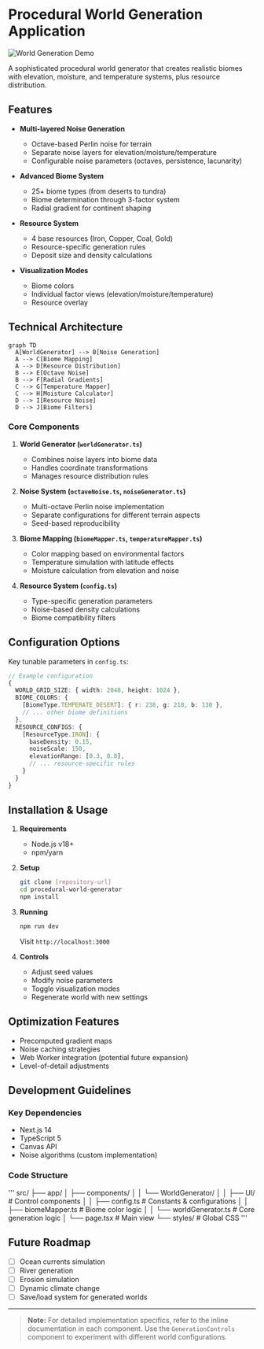 # Procedural World Generation Application

![World Generation Demo](demo-screenshot.jpg) <!-- Suggest adding a screenshot later -->

A sophisticated procedural world generator that creates realistic biomes with elevation, moisture, and temperature systems, plus resource distribution.

## Features

- **Multi-layered Noise Generation**
  - Octave-based Perlin noise for terrain
  - Separate noise layers for elevation/moisture/temperature
  - Configurable noise parameters (octaves, persistence, lacunarity)
- **Advanced Biome System**

  - 25+ biome types (from deserts to tundra)
  - Biome determination through 3-factor system
  - Radial gradient for continent shaping

- **Resource System**

  - 4 base resources (Iron, Copper, Coal, Gold)
  - Resource-specific generation rules
  - Deposit size and density calculations

- **Visualization Modes**
  - Biome colors
  - Individual factor views (elevation/moisture/temperature)
  - Resource overlay

## Technical Architecture

```mermaid
graph TD
  A[WorldGenerator] --> B[Noise Generation]
  A --> C[Biome Mapping]
  A --> D[Resource Distribution]
  B --> E[Octave Noise]
  B --> F[Radial Gradients]
  C --> G[Temperature Mapper]
  C --> H[Moisture Calculator]
  D --> I[Resource Noise]
  D --> J[Biome Filters]
```

### Core Components

1. **World Generator (`worldGenerator.ts`)**

   - Combines noise layers into biome data
   - Handles coordinate transformations
   - Manages resource distribution rules

2. **Noise System (`octaveNoise.ts`, `noiseGenerator.ts`)**

   - Multi-octave Perlin noise implementation
   - Separate configurations for different terrain aspects
   - Seed-based reproducibility

3. **Biome Mapping (`biomeMapper.ts`, `temperatureMapper.ts`)**

   - Color mapping based on environmental factors
   - Temperature simulation with latitude effects
   - Moisture calculation from elevation and noise

4. **Resource System (`config.ts`)**
   - Type-specific generation parameters
   - Noise-based density calculations
   - Biome compatibility filters

## Configuration Options

Key tunable parameters in `config.ts`:

```typescript
// Example configuration
{
  WORLD_GRID_SIZE: { width: 2048, height: 1024 },
  BIOME_COLORS: {
    [BiomeType.TEMPERATE_DESERT]: { r: 238, g: 218, b: 130 },
    // ... other biome definitions
  },
  RESOURCE_CONFIGS: {
    [ResourceType.IRON]: {
      baseDensity: 0.15,
      noiseScale: 150,
      elevationRange: [0.3, 0.8],
      // ... resource-specific rules
    }
  }
}
```

## Installation & Usage

1. **Requirements**

   - Node.js v18+
   - npm/yarn

2. **Setup**

   ```bash
   git clone [repository-url]
   cd procedural-world-generator
   npm install
   ```

3. **Running**

   ```bash
   npm run dev
   ```

   Visit `http://localhost:3000`

4. **Controls**
   - Adjust seed values
   - Modify noise parameters
   - Toggle visualization modes
   - Regenerate world with new settings

## Optimization Features

- Precomputed gradient maps
- Noise caching strategies
- Web Worker integration (potential future expansion)
- Level-of-detail adjustments

## Development Guidelines

### Key Dependencies

- Next.js 14
- TypeScript 5
- Canvas API
- Noise algorithms (custom implementation)

### Code Structure

'''
src/
├── app/
│ ├── components/
│ │ └── WorldGenerator/
│ │ ├── UI/ # Control components
│ │ ├── config.ts # Constants & configurations
│ │ ├── biomeMapper.ts # Biome color logic
│ │ └── worldGenerator.ts # Core generation logic
│ └── page.tsx # Main view
└── styles/ # Global CSS
'''

## Future Roadmap

- [ ] Ocean currents simulation
- [ ] River generation
- [ ] Erosion simulation
- [ ] Dynamic climate change
- [ ] Save/load system for generated worlds

---

> **Note:** For detailed implementation specifics, refer to the inline documentation in each component. Use the `GenerationControls` component to experiment with different world configurations.
